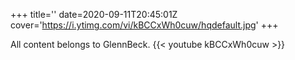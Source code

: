 +++
title=''
date=2020-09-11T20:45:01Z
cover='https://i.ytimg.com/vi/kBCCxWh0cuw/hqdefault.jpg'
+++

All content belongs to GlennBeck.
{{< youtube kBCCxWh0cuw >}}
